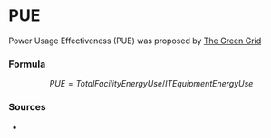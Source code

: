 # PUE

Power Usage Effectiveness (PUE) was proposed by [The Green Grid](https://www.thegreengrid.org/)&#x20;

### Formula

$$
PUE = Total Facility Energy Use / IT Equipment Energy Use
$$

### Sources

*

